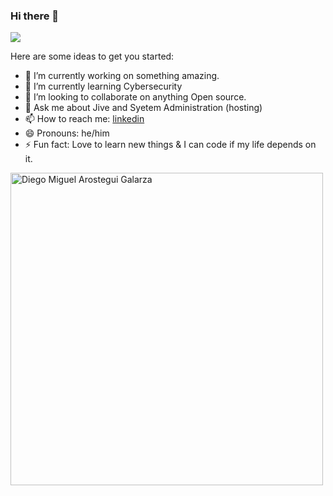### Hi there 👋
![](https://komarev.com/ghpvc/?username=darostegui)

Here are some ideas to get you started:

- 🔭 I’m currently working on something amazing.
- 🌱 I’m currently learning Cybersecurity
- 👯 I’m looking to collaborate on anything Open source.
- 💬 Ask me about Jive and Syetem Administration (hosting)
- 📫 How to reach me: [linkedin](https://www.linkedin.com/in/darostegui/)
- 😄 Pronouns: he/him
- ⚡ Fun fact: Love to learn new things & I can code if my life depends on it.

<img src="https://user-images.githubusercontent.com/61184284/116823190-66481e80-ab83-11eb-9e5c-676c4f060ce1.png" width="500" height="500" alt="Diego Miguel Arostegui Galarza">

